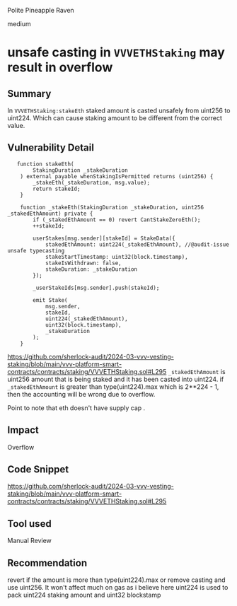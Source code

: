 Polite Pineapple Raven

medium

# unsafe casting in `VVVETHStaking` may result in overflow

## Summary
In ` VVVETHStaking:stakeEth ` staked amount is casted unsafely from uint256 to uint224. Which can cause staking amount to be different from the correct value.
## Vulnerability Detail
```solidity
   function stakeEth(
        StakingDuration _stakeDuration
    ) external payable whenStakingIsPermitted returns (uint256) {
        _stakeEth(_stakeDuration, msg.value); 
        return stakeId;
    }

    function _stakeEth(StakingDuration _stakeDuration, uint256 _stakedEthAmount) private {
        if (_stakedEthAmount == 0) revert CantStakeZeroEth();
        ++stakeId; 

        userStakes[msg.sender][stakeId] = StakeData({
            stakedEthAmount: uint224(_stakedEthAmount), //@audit-issue unsafe typecasting
            stakeStartTimestamp: uint32(block.timestamp),
            stakeIsWithdrawn: false,
            stakeDuration: _stakeDuration
        });

        _userStakeIds[msg.sender].push(stakeId);

        emit Stake(
            msg.sender,
            stakeId,
            uint224(_stakedEthAmount),
            uint32(block.timestamp),
            _stakeDuration
        );
    }

```
https://github.com/sherlock-audit/2024-03-vvv-vesting-staking/blob/main/vvv-platform-smart-contracts/contracts/staking/VVVETHStaking.sol#L295
`_stakedEthAmount` is uint256 amount that is being staked and it has been casted into uint224. if `_stakedEthAmount` is greater than type(uint224).max which is 2**224 - 1, then the accounting will be wrong due to overflow.

Point to note that eth doesn't have supply cap .
## Impact
Overflow

## Code Snippet
https://github.com/sherlock-audit/2024-03-vvv-vesting-staking/blob/main/vvv-platform-smart-contracts/contracts/staking/VVVETHStaking.sol#L295
## Tool used

Manual Review

## Recommendation

revert if the amount is more than type(uint224).max or remove casting and use uint256. It won't affect much on gas as i believe here uint224 is used to pack uint224 staking amount and uint32 blockstamp 